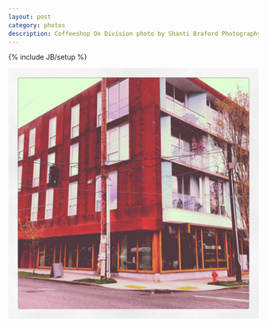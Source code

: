 ```yaml
---
layout: post
category: photos
description: Coffeeshop On Division photo by Shanti Braford Photography
---
```

{% include JB/setup %}

<a href="/photos/around_town_-_portland,_oregon/coffeeshop_on_division.jpg" title="Coffeeshop On Division"><img src="/photos/around_town_-_portland,_oregon/coffeeshop_on_division.jpg" alt="Coffeeshop On Division" /></a>

